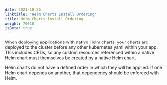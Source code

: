 ```yaml
---
date: 2021-10-26
linktitle: "Helm Charts Install Ordering"
title: Helm Charts Install Ordering
weight: 70010
isBeta: true
---
```


When deploying applications with native Helm charts, your charts are deployed to the cluster before any other kubernetes yaml within your app. This includes CRDs, so any custom resources referenced within a native Helm chart must themselves be created by a native Helm chart.

Helm charts do not have a defined order in which they will be applied. If one Helm chart depends on another, that dependency should be enforced with Helm.
